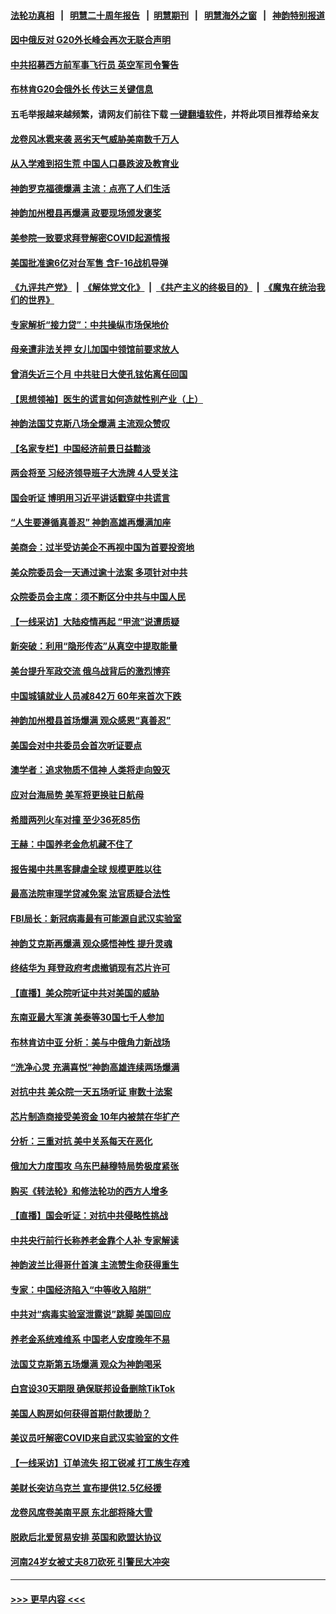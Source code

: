 #### [法轮功真相](https://github.com/gfw-breaker/truth/blob/master/README.md?t=0) &nbsp;&nbsp;|&nbsp;&nbsp; [明慧二十周年报告](https://github.com/gfw-breaker/mh-reports/blob/master/README.md?t=0) &nbsp;&nbsp;|&nbsp;&nbsp;[明慧期刊](https://github.com/gfw-breaker/mh-qikan) &nbsp;&nbsp;|&nbsp;&nbsp; [明慧海外之窗](https://github.com/gfw-breaker/mh-news/blob/master/README.md?t=0) &nbsp;&nbsp;|&nbsp;&nbsp; [神韵特别报道](https://github.com/gfw-breaker/mh-news/blob/master/shenyun.md?t=0)
#### [因中俄反对 G20外长峰会再次无联合声明](../pages/nf4514/n13941726.md?t=03030643) 
#### [中共招募西方前军事飞行员 英空军司令警告](../pages/nf4514/n13941594.md?t=03030643) 
#### [布林肯G20会俄外长 传达三关键信息](../pages/nf4514/n13941678.md?t=03030643) 
#### 五毛举报越来越频繁，请网友们前往下载 [一键翻墙软件](https://github.com/gfw-breaker/ssr-accounts)，并将此项目推荐给亲友
#### [龙卷风冰雹来袭 恶劣天气威胁美南数千万人](../pages/nf4514/n13941595.md?t=03030643) 
#### [从入学难到招生荒 中国人口暴跌波及教育业](../pages/nf4514/n13941408.md?t=03030643) 
#### [神韵罗克福德爆满 主流：点亮了人们生活](../pages/nf4514/n13941447.md?t=03030643) 
#### [神韵加州橙县再爆满 政要现场颁发褒奖](../pages/nf4514/n13941351.md?t=03030643) 
#### [美参院一致要求拜登解密COVID起源情报](../pages/nf4514/n13941341.md?t=03030643) 
#### [美国批准逾6亿对台军售 含F-16战机导弹](../pages/nf4514/n13941203.md?t=03030643) 
#### [《九评共产党》](https://github.com/begood0513/9ping.md/blob/master/README.md) &nbsp;|&nbsp; [《解体党文化》](../../../../jtdwh.md/blob/master/README.md)  &nbsp;|&nbsp; [《共产主义的终极目的》](../../../../gczydzjmd.md/blob/master/README.md) &nbsp;|&nbsp; [《魔鬼在统治我们的世界》](../../../../mgztzwmdsj.md/blob/master/README.md) 
#### [专家解析“接力贷”：中共操纵市场保地价](../pages/nf4514/n13941294.md?t=03030643) 
#### [母亲遭非法关押 女儿加国中领馆前要求放人](../pages/nf4514/n13941094.md?t=03030643) 
#### [曾消失近三个月 中共驻日大使孔铉佑离任回国](../pages/nf4514/n13941226.md?t=03030643) 
#### [【思想领袖】医生的谎言如何造就性别产业（上）](../pages/nf4514/n13930617.md?t=03030643) 
#### [神韵法国艾克斯八场全爆满 主流观众赞叹](../pages/nf4514/n13940954.md?t=03030643) 
#### [【名家专栏】中国经济前景日益黯淡](../pages/nf4514/n13940788.md?t=03030643) 
#### [两会将至 习经济领导班子大洗牌 4人受关注](../pages/nf4514/n13940925.md?t=03030643) 
#### [国会听证 博明用习近平讲话戳穿中共谎言](../pages/nf4514/n13940898.md?t=03030643) 
#### [“人生要遵循真善忍” 神韵高雄再爆满加座](../pages/nf4514/n13941026.md?t=03030643) 
#### [美商会：过半受访美企不再视中国为首要投资地](../pages/nf4514/n13940578.md?t=03030643) 
#### [美众院委员会一天通过逾十法案 多项针对中共](../pages/nf4514/n13940852.md?t=03030643) 
#### [众院委员会主席：须不断区分中共与中国人民](../pages/nf4514/n13940854.md?t=03030643) 
#### [【一线采访】大陆疫情再起 “甲流”说遭质疑](../pages/nf4514/n13939923.md?t=03030643) 
#### [新突破：利用“隐形传态”从真空中提取能量](../pages/nf4514/n13940922.md?t=03030643) 
#### [美台提升军政交流 俄乌战背后的激烈博弈](../pages/nf4514/n13940114.md?t=03030643) 
#### [中国城镇就业人员减842万 60年来首次下跌](../pages/nf4514/n13940594.md?t=03030643) 
#### [神韵加州橙县首场爆满 观众感恩“真善忍”](../pages/nf4514/n13940832.md?t=03030643) 
#### [美国会对中共委员会首次听证要点](../pages/nf4514/n13940204.md?t=03030643) 
#### [澳学者：追求物质不信神 人类将走向毁灭](../pages/nf4514/n13939982.md?t=03030643) 
#### [应对台海局势 美军将更换驻日航母](../pages/nf4514/n13940604.md?t=03030643) 
#### [希腊两列火车对撞 至少36死85伤](../pages/nf4514/n13940491.md?t=03030643) 
#### [王赫：中国养老金危机藏不住了](../pages/nf4514/n13940255.md?t=03030643) 
#### [报告揭中共黑客肆虐全球 规模更胜以往](../pages/nf4514/n13940438.md?t=03030643) 
#### [最高法院审理学贷减免案 法官质疑合法性](../pages/nf4514/n13940132.md?t=03030643) 
#### [FBI局长：新冠病毒最有可能源自武汉实验室](../pages/nf4514/n13940318.md?t=03030643) 
#### [神韵艾克斯再爆满 观众感悟神性 提升灵魂](../pages/nf4514/n13940344.md?t=03030643) 
#### [终结华为 拜登政府考虑撤销现有芯片许可](../pages/nf4514/n13940164.md?t=03030643) 
#### [【直播】美众院听证中共对美国的威胁](../pages/nf4514/n13939580.md?t=03030643) 
#### [东南亚最大军演 美泰等30国七千人参加](../pages/nf4514/n13940097.md?t=03030643) 
#### [布林肯访中亚 分析：美与中俄角力新战场](../pages/nf4514/n13940139.md?t=03030643) 
#### [“洗净心灵 充满喜悦”神韵高雄连续两场爆满](../pages/nf4514/n13940143.md?t=03030643) 
#### [对抗中共 美众院一天五场听证 审数十法案](../pages/nf4514/n13940091.md?t=03030643) 
#### [芯片制造商接受美资金 10年内被禁在华扩产](../pages/nf4514/n13940080.md?t=03030643) 
#### [分析：三重对抗 美中关系每天在恶化](../pages/nf4514/n13940095.md?t=03030643) 
#### [俄加大力度围攻 乌东巴赫穆特局势极度紧张](../pages/nf4514/n13940037.md?t=03030643) 
#### [购买《转法轮》和修法轮功的西方人增多](../pages/nf4514/n13939369.md?t=03030643) 
#### [【直播】国会听证：对抗中共侵略性挑战](../pages/nf4514/n13939583.md?t=03030643) 
#### [中共央行前行长称养老金靠个人补 专家解读](../pages/nf4514/n13939943.md?t=03030643) 
#### [神韵波兰比得哥什首演 主流赞生命获得重生](../pages/nf4514/n13939927.md?t=03030643) 
#### [专家：中国经济陷入“中等收入陷阱”](../pages/nf4514/n13939866.md?t=03030643) 
#### [中共对“病毒实验室泄露说”跳脚 美国回应](../pages/nf4514/n13939853.md?t=03030643) 
#### [养老金系统难维系 中国老人安度晚年不易](../pages/nf4514/n13939738.md?t=03030643) 
#### [法国艾克斯第五场爆满 观众为神韵喝采](../pages/nf4514/n13939684.md?t=03030643) 
#### [白宫设30天期限 确保联邦设备删除TikTok](../pages/nf4514/n13939726.md?t=03030643) 
#### [美国人购房如何获得首期付款援助？](../pages/nf4514/n13939707.md?t=03030643) 
#### [美议员吁解密COVID来自武汉实验室的文件](../pages/nf4514/n13939562.md?t=03030643) 
#### [【一线采访】订单流失 招工锐减 打工族生存难](../pages/nf4514/n13939333.md?t=03030643) 
#### [美财长突访乌克兰 宣布提供12.5亿经援](../pages/nf4514/n13939563.md?t=03030643) 
#### [龙卷风席卷美南平原 东北部将降大雪](../pages/nf4514/n13939509.md?t=03030643) 
#### [脱欧后北爱贸易安排 英国和欧盟达协议](../pages/nf4514/n13939399.md?t=03030643) 
#### [河南24岁女被丈夫8刀砍死 引警民大冲突](../pages/nf4514/n13939491.md?t=03030643) 

----
#### [ >>> 更早内容 <<< ](../indexes/nf4514-earlier.md)
